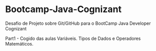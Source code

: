 # Bootcamp-Java-Cognizant
Desafio de Projeto sobre Git/GitHub para o BootCamp Java Developer Cognizant

Part1 - Cogido das aulas Variáveis. Tipos de Dados e Operadores Matemáticos.
